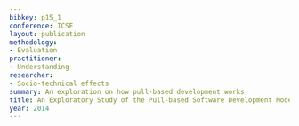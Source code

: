 ```yaml
---
bibkey: p15_1
conference: ICSE
layout: publication
methodology:
- Evaluation
practitioner:
- Understanding
researcher:
- Socio-technical effects
summary: An exploration on how pull-based development works
title: An Exploratory Study of the Pull-based Software Development Model
year: 2014
---
```

